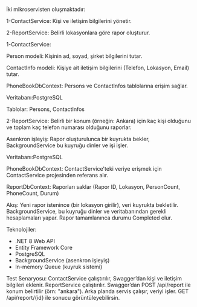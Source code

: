 İki mikroservisten oluşmaktadır:

1-ContactService: Kişi ve iletişim bilgilerini yönetir.

2-ReportService: Belirli lokasyonlara göre rapor oluşturur.



1-ContactService:

Person modeli: Kişinin ad, soyad, şirket bilgilerini tutar.

ContactInfo modeli: Kişiye ait iletişim bilgilerini (Telefon, Lokasyon, Email) tutar.

PhoneBookDbContext: Persons ve ContactInfos tablolarına erişim sağlar.

Veritabanı:PostgreSQL

Tablolar: Persons, ContactInfos


2-ReportService:
Belirli bir konum (örneğin: Ankara) için kaç kişi olduğunu ve toplam kaç telefon numarası olduğunu raporlar.

Asenkron işleyiş: Rapor oluşturulunca bir kuyrukta bekler, BackgroundService bu kuyruğu dinler ve işi işler.

Veritabanı:PostgreSQL

PhoneBookDbContext: ContactService'teki veriye erişmek için ContactService projesinden referans alır.

ReportDbContext: Raporları saklar (Rapor ID, Lokasyon, PersonCount, PhoneCount, Durum)


Akış:
Yeni rapor istenince (bir lokasyon girilir), veri kuyrukta bekletilir.
BackgroundService, bu kuyruğu dinler ve veritabanından gerekli hesaplamaları yapar.
Rapor tamamlanınca durumu Completed olur.

Teknolojiler:
- .NET 8 Web API
- Entity Framework Core
- PostgreSQL
- BackgroundService (asenkron işleyiş)
- In-memory Queue (kuyruk sistemi)


  
Test Senaryosu:
ContactService çalıştırılır, Swagger’dan kişi ve iletişim bilgileri eklenir.
ReportService çalıştırılır.
Swagger’dan POST /api/report ile konum belirtilir (örn: "ankara").
Arka planda servis çalışır, veriyi işler.
GET /api/report/{id} ile sonucu görüntüleyebilirsin.

